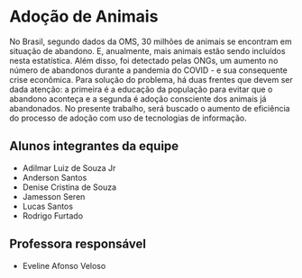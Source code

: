# Adoção de Animais
No Brasil, segundo dados da OMS, 30 milhões de animais se encontram em situação de abandono. E, anualmente, mais animais estão sendo incluídos nesta estatística. Além disso, foi detectado pelas ONGs, um aumento no número de abandonos durante a pandemia do COVID - e sua consequente crise econômica.
Para solução do problema, há duas frentes que devem ser dada atenção: a primeira é a educação da população para evitar que o abandono aconteça e a segunda é adoção consciente dos animais já abandonados. No presente trabalho, será buscado o aumento de eficiência do processo de adoção com uso de tecnologias de informação. 

## Alunos integrantes da equipe

* Adilmar Luiz de Souza Jr
* Anderson Santos
* Denise Cristina de Souza
* Jamesson Seren 
* Lucas Santos
* Rodrigo Furtado

## Professora responsável

* Eveline Afonso Veloso

